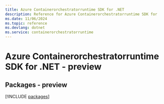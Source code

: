 ```yaml
---
title: Azure Containerorchestratorruntime SDK for .NET
description: Reference for Azure Containerorchestratorruntime SDK for .NET
ms.date: 11/06/2024
ms.topic: reference
ms.devlang: dotnet
ms.service: containerorchestratorruntime
---
```

# Azure Containerorchestratorruntime SDK for .NET - preview
## Packages - preview
[!INCLUDE [packages](containerorchestratorruntime-index.md)]
